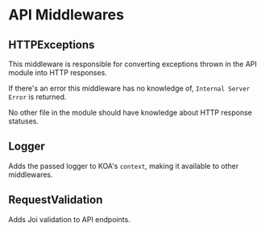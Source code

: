 # API Middlewares

## HTTPExceptions

This middleware is responsible for converting exceptions thrown in the API module into HTTP responses.

If there's an error this middleware has no knowledge of, `Internal Server Error` is returned.

No other file in the module should have knowledge about HTTP response statuses.

## Logger

Adds the passed logger to KOA's `context`, making it available to other middlewares.

## RequestValidation

Adds Joi validation to API endpoints.
